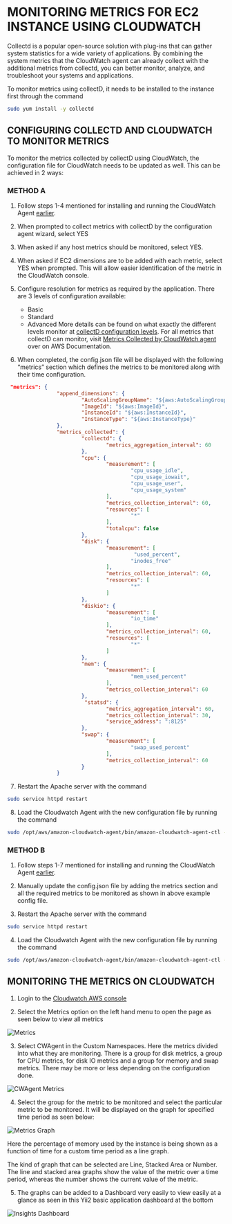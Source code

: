 # MONITORING METRICS FOR EC2 INSTANCE USING CLOUDWATCH

Collectd is a popular open-source solution with plug-ins that can gather system statistics for a wide variety of applications. By combining the system metrics that the CloudWatch agent can already collect with the additional metrics from collectd, you can better monitor, analyze, and troubleshoot your systems and applications.

To monitor metrics using collectD, it needs to be installed to the instance first through the command
```bash
sudo yum install -y collectd
```

## CONFIGURING COLLECTD AND CLOUDWATCH TO MONITOR METRICS

To monitor the metrics collected by collectD using CloudWatch, the configuration file for CloudWatch needs to be updated as well. This can be achieved in 2 ways:

### METHOD A
1. Follow steps 1-4 mentioned for installing and running the CloudWatch Agent [earlier](https://github.com/arinjay97/IIC-Internship/blob/master/Amazon%20Web%20Services/Store%20Yii2%20application%20logs%20in%20Cloudwatch%20for%20analysis%20and%20visualization.md).

2. When prompted to collect metrics with collectD by the configuration agent wizard, select YES

3. When asked if any host metrics should be monitored, select YES.

4. When asked if EC2 dimensions are to be added with each metric, select YES when prompted. This will allow easier identification of the metric in the CloudWatch console.

5. Configure resolution for metrics as required by the application. There are 3 levels of configuration available:
    - Basic
    - Standard
    - Advanced
More details can be found on what exactly the different levels monitor at [collectD configuration levels](https://docs.aws.amazon.com/AmazonCloudWatch/latest/monitoring/create-cloudwatch-agent-configuration-file-wizard.html). For all metrics that collectD can monitor, visit [Metrics Collected by CloudWatch agent](https://docs.aws.amazon.com/AmazonCloudWatch/latest/monitoring/metrics-collected-by-CloudWatch-agent.html) over on AWS Documentation.

6. When completed, the config.json file will be displayed with the following “metrics” section which defines the metrics to be monitored along with their time configuration.
```json
 "metrics": {
                "append_dimensions": {
                        "AutoScalingGroupName": "${aws:AutoScalingGroupName}",
                        "ImageId": "${aws:ImageId}",
                        "InstanceId": "${aws:InstanceId}",
                        "InstanceType": "${aws:InstanceType}"
                },
                "metrics_collected": {
                        "collectd": {
                                "metrics_aggregation_interval": 60
                        },
                        "cpu": {
                                "measurement": [
                                        "cpu_usage_idle",
                                        "cpu_usage_iowait",
                                        "cpu_usage_user",
                                        "cpu_usage_system"
                                ],
                                "metrics_collection_interval": 60,
                                "resources": [
                                        "*"
                                ],
                                "totalcpu": false
                        },
                        "disk": {
                                "measurement": [
										 "used_percent",
                                        "inodes_free"
                                ],
                                "metrics_collection_interval": 60,
                                "resources": [
                                        "*"
                                ]
                        },
                        "diskio": {
                                "measurement": [
                                        "io_time"
                                ],
                                "metrics_collection_interval": 60,
                                "resources": [
                                        "*"
                                ]
                        },
                        "mem": {
                                "measurement": [
                                        "mem_used_percent"
                                ],
                                "metrics_collection_interval": 60
                        },
						 "statsd": {
                                "metrics_aggregation_interval": 60,
                                "metrics_collection_interval": 30,
                                "service_address": ":8125"
                        },
                        "swap": {
                                "measurement": [
                                        "swap_used_percent"
                                ],
                                "metrics_collection_interval": 60
                        }
                }
```

7. Restart the Apache server with the command 
```bash
sudo service httpd restart
```

8. Load the Cloudwatch Agent with the new configuration file by running the command
```bash
sudo /opt/aws/amazon-cloudwatch-agent/bin/amazon-cloudwatch-agent-ctl -a fetch-config -m ec2 -c file:/opt/aws/amazon-cloudwatch-agent/bin/config.json -s
```


### METHOD B

1. Follow steps 1-7 mentioned for installing and running the CloudWatch Agent [earlier](https://github.com/arinjay97/IIC-Internship/blob/master/Amazon%20Web%20Services/Store%20Yii2%20application%20logs%20in%20Cloudwatch%20for%20analysis%20and%20visualization.md).

2. Manually update the config.json file by adding the metrics section and all the required metrics to be monitored as shown in above example config file.

3. Restart the Apache server with the command 
```bash
sudo service httpd restart
```

4. Load the Cloudwatch Agent with the new configuration file by running the command
```bash
sudo /opt/aws/amazon-cloudwatch-agent/bin/amazon-cloudwatch-agent-ctl -a fetch-config -m ec2 -c file:/opt/aws/amazon-cloudwatch-agent/bin/config.json -s
```


## MONITORING THE METRICS ON CLOUDWATCH

1. Login to the [Cloudwatch AWS console](https://ap-south-1.console.aws.amazon.com/cloudwatch/home?region=ap-south-1)

2. Select the Metrics option on the left hand menu to open the page as seen below to view all metrics

![Metrics](https://github.com/arinjay97/IIC-Internship/blob/master/screenshots/Metrics.png)

3. Select CWAgent in the Custom Namespaces. Here the metrics divided into what they are monitoring. There is a group for disk metrics, a group for CPU metrics, for disk IO metrics and a group for memory and swap metrics. There may be more or less depending on the configuration done.

![CWAgent Metrics](https://github.com/arinjay97/IIC-Internship/blob/master/screenshots/CWAgent%20Metrics.png)

4. Select the group for the metric to be monitored and select the particular metric to be monitored. It will be displayed on the graph for specified time period as seen below:

![Metrics Graph](https://github.com/arinjay97/IIC-Internship/blob/master/screenshots/Metrics%20Graph.png)

Here the percentage of memory used by the instance is being shown as a function of time for a custom time period as a line graph.

The kind of graph that can be selected are Line, Stacked Area or Number. The line and stacked area graphs show the value of the metric over a time period, whereas the number shows the current value of the metric.


5. The graphs can be added to a Dashboard very easily to view easily at a glance as seen in this Yii2 basic application dashboard at the bottom

![Insights Dashboard](https://github.com/arinjay97/IIC-Internship/blob/master/screenshots/Insights%20Dashboard%20Metrics.png)
